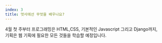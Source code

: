 ```yaml
---
index: 3
title: 멋사에선 무엇을 배우나요?
---
```


4월 첫 주부터 프로그래밍은 HTML,CSS, 기본적인 Javascript 그리고 Django까지, <br/>
기획은 웹 기획에 필요한 모든 것들을 학습할 예정입니다.
